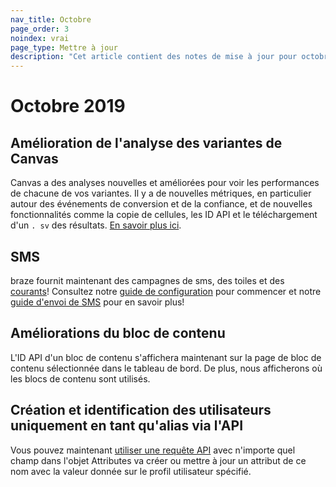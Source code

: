 ```yaml
---
nav_title: Octobre
page_order: 3
noindex: vrai
page_type: Mettre à jour
description: "Cet article contient des notes de mise à jour pour octobre 2019."
---
```


# Octobre 2019

## Amélioration de l'analyse des variantes de Canvas

Canvas a des analyses nouvelles et améliorées pour voir les performances de chacune de vos variantes. Il y a de nouvelles métriques, en particulier autour des événements de conversion et de la confiance, et de nouvelles fonctionnalités comme la copie de cellules, les ID API et le téléchargement d'un `. sv` des résultats. [En savoir plus ici]({{site.baseurl}}/user_guide/engagement_tools/canvas/get_started/measuring_and_testing_with_canvas_analytics/#performance-breakdown-by-variant).

## SMS

braze fournit maintenant des campagnes de sms, des toiles et des [courants]({{site.baseurl}}/user_guide/data_and_analytics/braze_currents/message_engagement_events/)! Consultez notre [guide de configuration]({{site.baseurl}}/user_guide/onboarding_with_braze/sms_setup/) pour commencer et notre [guide d'envoi de SMS]({{site.baseurl}}/user_guide/message_building_by_channel/sms/) pour en savoir plus!

## Améliorations du bloc de contenu

L'ID API d'un bloc de contenu s'affichera maintenant sur la page de bloc de contenu sélectionnée dans le tableau de bord. De plus, nous afficherons où les blocs de contenu sont utilisés.

## Création et identification des utilisateurs uniquement en tant qu'alias via l'API

Vous pouvez maintenant [utiliser une requête API]({{site.baseurl}}/api/endpoints/user_data/#user-attributes-object-specification) avec n'importe quel champ dans l'objet Attributes va créer ou mettre à jour un attribut de ce nom avec la valeur donnée sur le profil utilisateur spécifié.
